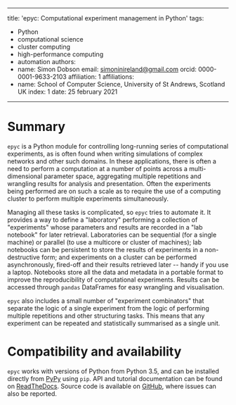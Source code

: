 ---
title: 'epyc: Computational experiment management in Python'
tags:
  - Python
  - computational science
  - cluster computing
  - high-performance computing
  - automation
 authors:
  - name: Simon Dobson
    email: simoninireland@gmail.com
    orcid: 0000-0001-9633-2103
    affiliation: 1
 affiliations:
  - name: School of Computer Science, University of St Andrews, Scotland UK
    index: 1
 date: 25 february 2021
 ---
 
 # Summary
 
 ``epyc`` is a Python module for controlling long-running series of
computational experiments, as is often found when writing simulations
of complex networks and other such domains. In these applications,
there is often a need to perform a computation at a number of points
across a multi-dimensional parameter space, aggregating multiple
repetitions and wrangling results for analysis and presentation. Often
the experiments being performed are on such a scale as to require the
use of a computing cluster to perform multiple experiments
simultaneously.

Managing all these tasks is complicated, so ``epyc`` tries to automate
it. It provides a way to define a "laboratory" performing a collection
of "experiments" whose parameters and results are recorded in a "lab
notebook" for later retrieval. Laboratories can be sequential (for a
single machine) or parallel (to use a multicore or cluster of
machines); lab notebooks can be persistent to store the results of
experiments in a non-destructive form; and experiments on a cluster
can be performed asynchronously, fired-off and their results retrieved
later -- handy if you use a laptop. Notebooks store all the data and
metadata in a portable format to improve the reproducibility of
computational experiments. Results can be accessed through ``pandas``
DataFrames for easy wrangling and visualisation.

``epyc`` also includes a small number of "experiment combinators" that
separate the logic of a single experiment from the logic of performing
multiple repetitions and other structuring tasks. This means that any
experiment can be repeated and statistically summarised as a single
unit.

# Compatibility and availability

``epyc`` works with versions of Python from Python 3.5, and can be
installed directly from [PyPy](https://pypi.org/project/epyc/) using
``pip``. API and tutorial documentation can be found on
[ReadTheDocs](https://epyc.readthedocs.io/en/latest/).  Source code is
available on [GitHub](https://github.com/simoninireland/epyc), where
issues can also be reported.

